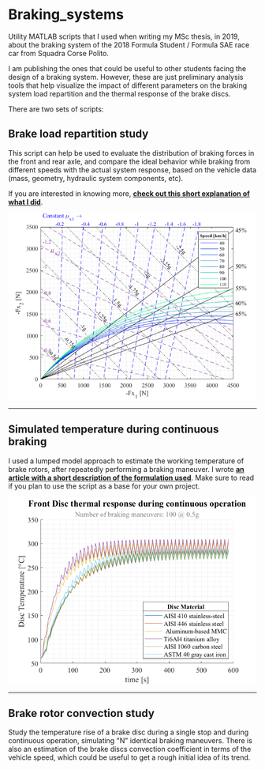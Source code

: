 # Braking_systems

Utility MATLAB scripts that I used when writing my MSc thesis, in 2019, about the braking system of the 2018 Formula Student / Formula SAE race car from Squadra Corse Polito.

I am publishing the ones that could be useful to other students facing the design of a braking system. However, these are just preliminary analysis tools that help visualize the impact of different parameters on the braking system load repartition and the thermal response of the brake discs.

There are two sets of scripts:

## Brake load repartition study

This script can help be used to evaluate the distribution of braking forces in the front and rear axle, and compare the ideal behavior while braking from different speeds with the actual system response, based on the vehicle data (mass, geometry, hydraulic system components, etc).

If you are interested in knowing more, **[check out this short explanation of what I did](https://medium.com/@luisdamed/brake-system-load-distribution-study-matlab-approach-2f35b426ee0d)**.

![Ideal_braking_force_repartition](https://github.com/luisdamed/Braking_systems/blob/main/Brake_load_repartition/Ideal_braking_force_repartition.png?raw=true)

---

## Simulated temperature during continuous braking

I used a lumped model approach to estimate the working temperature of brake rotors, after repeatedly performing a braking maneuver.
I wrote **[an article with a short description of the formulation used](https://medium.com/@luisdamed/estimating-the-working-temperature-of-a-brake-disc-aee43a4ba6ab)**. Make sure to read if you plan to use the script as a base for your own project.

![Disc_temperature_simulation](https://github.com/luisdamed/Braking_systems/blob/main/Brake_rotor_convection/Disc_temperature_simulation.png?raw=true)

---

## Brake rotor convection study

Study the temperature rise of a brake disc during a single stop and during continuous operation, simulating "N" identical braking maneuvers. There is also an estimation of the brake discs convection coefficient in terms of the vehicle speed, which could be useful to get a rough initial idea of its trend.
